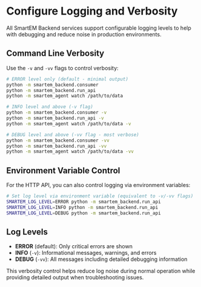 # Configure Logging and Verbosity

All SmartEM Backend services support configurable logging levels to help with debugging and reduce noise in production environments.

## Command Line Verbosity

Use the `-v` and `-vv` flags to control verbosity:

```bash
# ERROR level only (default - minimal output)
python -m smartem_backend.consumer
python -m smartem_backend.run_api
python -m smartem_agent watch /path/to/data

# INFO level and above (-v flag)
python -m smartem_backend.consumer -v
python -m smartem_backend.run_api -v
python -m smartem_agent watch /path/to/data -v

# DEBUG level and above (-vv flag - most verbose)
python -m smartem_backend.consumer -vv
python -m smartem_backend.run_api -vv
python -m smartem_agent watch /path/to/data -vv
```

## Environment Variable Control

For the HTTP API, you can also control logging via environment variables:

```bash
# Set log level via environment variable (equivalent to -v/-vv flags)
SMARTEM_LOG_LEVEL=ERROR python -m smartem_backend.run_api
SMARTEM_LOG_LEVEL=INFO python -m smartem_backend.run_api 
SMARTEM_LOG_LEVEL=DEBUG python -m smartem_backend.run_api
```

## Log Levels

- **ERROR** (default): Only critical errors are shown
- **INFO** (`-v`): Informational messages, warnings, and errors
- **DEBUG** (`-vv`): All messages including detailed debugging information

This verbosity control helps reduce log noise during normal operation while providing detailed output when troubleshooting issues.
